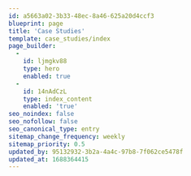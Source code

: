 ```yaml
---
id: a5663a02-3b33-48ec-8a46-625a20d4ccf3
blueprint: page
title: 'Case Studies'
template: case_studies/index
page_builder:
  -
    id: ljmgkv88
    type: hero
    enabled: true
  -
    id: 14nAdCzL
    type: index_content
    enabled: 'true'
seo_noindex: false
seo_nofollow: false
seo_canonical_type: entry
sitemap_change_frequency: weekly
sitemap_priority: 0.5
updated_by: 95132932-3b2a-4a4c-97b8-7f062ce5478f
updated_at: 1688364415
---
```


